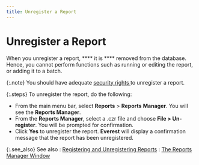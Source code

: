 ```yaml
---
title: Unregister a Report
---
```


# Unregister  a Report


When you unregister a report, **** it  is **** removed from the database.  Hence, you cannot perform functions such as running or editing the report,  or adding it to a batch.


{:.note}
You  should have adequate [security  rights ]({{site.sc_chm}}/options/security/security-rights/security_rights.html)to unregister a report.


{:.steps}
To unregister the report, do the following:

- From the main  menu bar, select **Reports** >  **Reports** **Manager**.  You will see the **Reports Manager**.
- From the **Reports Manager**, select a .czr file  and choose **File &gt; Un-register**.  You will be prompted for confirmation.
- Click **Yes** to unregister the report. **Everest** will display a confirmation  message that the report has been unregistered.



{:.see_also}
See also
: [Registering  and Unregistering Reports]({{site.rmgr_baseurl}}/manager/window/creating-reports/registering-and-unregistering/registering_and_unregistering_reports.html)
: [The  Reports Manager Window]({{site.rmgr_baseurl}}/manager/window/report_manager_graphic_user_interface.html)
